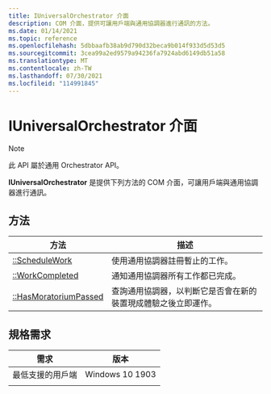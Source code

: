 ```yaml
---
title: IUniversalOrchestrator 介面
description: COM 介面，提供可讓用戶端與通用協調器進行通訊的方法。
ms.date: 01/14/2021
ms.topic: reference
ms.openlocfilehash: 5dbbaafb38ab9d790d32beca9b014f933d5d53d5
ms.sourcegitcommit: 3cea99a2ed9579a94236fa7924abd6149db51a58
ms.translationtype: MT
ms.contentlocale: zh-TW
ms.lasthandoff: 07/30/2021
ms.locfileid: "114991845"
---
```

# <a name="iuniversalorchestrator-interface"></a>IUniversalOrchestrator 介面

> [!NOTE] 
> 此 API 屬於通用 Orchestrator API。

**IUniversalOrchestrator** 是提供下列方法的 COM 介面，可讓用戶端與通用協調器進行通訊。

## <a name="methods"></a>方法

|方法 | 描述 |
|---|---|
|[::ScheduleWork](universalorchestrator-schedulework.md) | 使用通用協調器註冊暫止的工作。 |
|[::WorkCompleted](universalorchestrator-workcompleted.md) | 通知通用協調器所有工作都已完成。 |
|[::HasMoratoriumPassed](universalorchestrator-hasmoratoriumpassed.md) | 查詢通用協調器，以判斷它是否會在新的裝置現成體驗之後立即運作。 |


## <a name="requirements"></a>規格需求

| 需求 | 版本 |
|---|---|
| 最低支援的用戶端 | Windows 10 1903 |
|   |   |